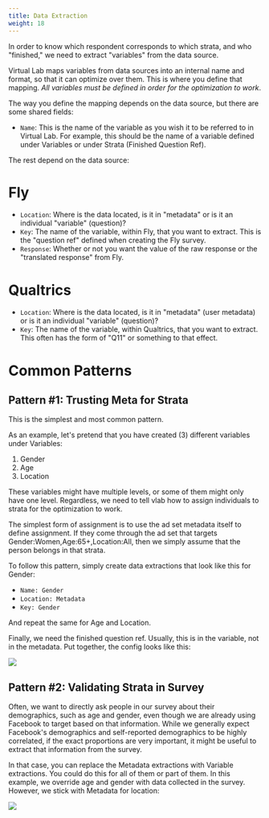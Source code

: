 ```yaml
---
title: Data Extraction
weight: 18
---
```


In order to know which respondent corresponds to which strata, and who "finished," we need to extract "variables" from the data source.

Virtual Lab maps variables from data sources into an internal name and format, so that it can optimize over them. This is where you define that mapping. *All variables must be defined in order for the optimization to work*.

The way you define the mapping depends on the data source, but there are some shared fields:

- `Name`: This is the name of the variable as you wish it to be referred to in Virtual Lab. For example, this should be the name of a variable defined under Variables or under Strata (Finished Question Ref).

The rest depend on the data source:

# Fly

- `Location`: Where is the data located, is it in "metadata" or is it an individual "variable" (question)?
- `Key`: The name of the variable, within Fly, that you want to extract. This is the "question ref" defined when creating the Fly survey.
- `Response`: Whether or not you want the value of the raw response or the "translated response" from Fly.


# Qualtrics

- `Location`: Where is the data located, is it in "metadata" (user metadata) or is it an individual "variable" (question)?
- `Key`: The name of the variable, within Qualtrics, that you want to extract. This often has the form of "Q11" or something to that effect.

# Common Patterns

## Pattern #1: Trusting Meta for Strata

This is the simplest and most common pattern.

As an example, let's pretend that you have created (3) different variables under Variables:

1. Gender
2. Age
3. Location

These variables might have multiple levels, or some of them might only have one level. Regardless, we need to tell vlab how to assign individuals to strata for the optimization to work.

The simplest form of assignment is to use the ad set metadata itself to define assignment. If they come through the ad set that targets Gender:Women,Age:65+,Location:All, then we simply assume that the person belongs in that strata.

To follow this pattern, simply create data extractions that look like this for Gender:

- `Name: Gender`
- `Location: Metadata`
- `Key: Gender`

And repeat the same for Age and Location.

Finally, we need the finished question ref. Usually, this is in the variable, not in the metadata. Put together, the config looks like this:

![](/images/data-extraction-example-1.png)


## Pattern #2: Validating Strata in Survey

Often, we want to directly ask people in our survey about their demographics, such as age and gender, even though we are already using Facebook to target based on that information. While we generally expect Facebook's demographics and self-reported demographics to be highly correlated, if the exact proportions are very important, it might be useful to extract that information from the survey.

In that case, you can replace the Metadata extractions with Variable extractions. You could do this for all of them or part of them. In this example, we override age and gender with data collected in the survey. However, we stick with Metadata for location:

![](/images/data-extraction-example-2.png)
